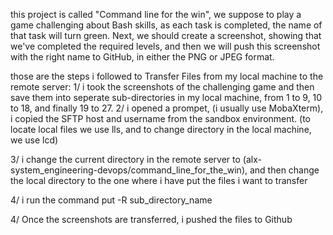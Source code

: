 this project is called "Command line for the win", we suppose to play a game challenging about Bash skills, as each task is completed, the name of that task will turn green.
Next, we should create a screenshot, showing that we've completed the required levels, and then we will push this screenshot
with the right name to GitHub, in either the PNG or JPEG format.

those are the steps i followed to Transfer Files from my local machine to the remote server:
1/ i took the screenshots of the challenging game and then save them into seperate sub-directories in my local machine, from 1 to 9, 10 to 18, and finally 19 to 27.
2/ i opened a prompet, (i usually use MobaXterm), i copied the SFTP host and username from the sandbox environment.
(to locate local files we use lls, and to change directory in the local machine, we use lcd)

3/ i change the current directory in the remote server to (alx-system_engineering-devops/command_line_for_the_win), and then change the local directory to the one where i have put the files i want to transfer

4/ i run the command put -R sub_directory_name

4/ Once the screenshots are transferred, i pushed the files to Github
